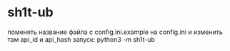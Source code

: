 # sh1t-ub
поменять название файла с config.ini.example на config.ini и изменить там api_id и api_hash
запуск: python3 -m sh1t-ub